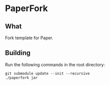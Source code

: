 # PaperFork

## What

Fork template for Paper.

## Building

Run the following commands in the root directory:

```
git submodule update --init --recursive
./paperfork jar
```
